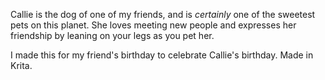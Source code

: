 Callie is the dog of one of my friends, and is _certainly_ one of the sweetest pets on this planet. She loves meeting new people and expresses her friendship by leaning on your legs as you pet her.

I made this for my friend's birthday to celebrate Callie's birthday. Made in Krita.
